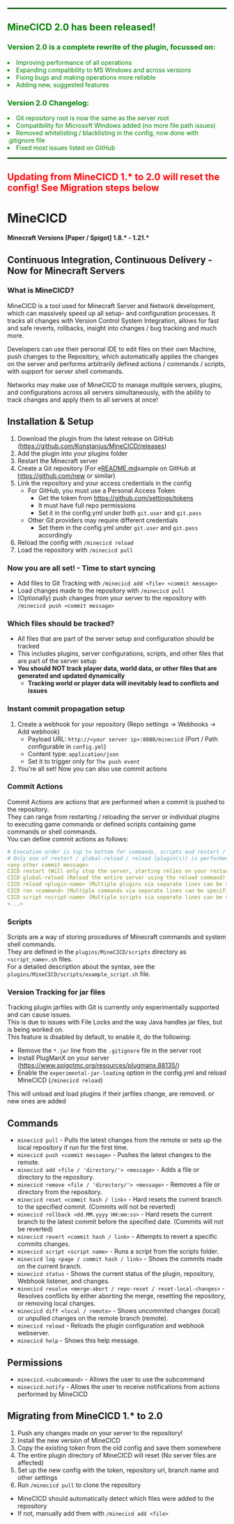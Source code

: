 <hr style="border: 1px solid green;">
<h2 style="color:green">MineCICD 2.0 has been released!</h2>
<h3 style="color:green">Version 2.0 is a complete rewrite of the plugin, focussed on:</h3>
<li style="color:green">Improving performance of all operations</li>
<li style="color:green">Expanding compatibility to MS Windows and across versions</li>
<li style="color:green">Fixing bugs and making operations more reliable</li>
<li style="color:green">Adding new, suggested features</li>
<h3 style="color:green">Version 2.0 Changelog:</h3>
<li style="color:green">Git repository root is now the same as the server root</li>
<li style="color:green">Compatibility for Microsoft Windows added (no more file path issues)</li>
<li style="color:green">Removed whitelisting / blacklisting in the config, now done with .gitignore file</li>
<li style="color:green">Fixed most issues listed on GitHub</li>
<hr style="border: 1px solid green;">
<h2 style="color:red">Updating from MineCICD 1.* to 2.0 will reset the config! See Migration steps below</h2>

# MineCICD
#### Minecraft Versions [Paper / Spigot] 1.8.* - 1.21.*
## Continuous Integration, Continuous Delivery - Now for Minecraft Servers

### What is MineCICD?
MineCICD is a tool used for Minecraft Server and Network development, which can massively speed up all
setup- and configuration processes. It tracks all changes with Version Control System Integration, allows for
fast and safe reverts, rollbacks, insight into changes / bug tracking and much more.

Developers can use their personal IDE to edit files on their own Machine, push changes to the Repository, which
automatically applies the changes on the server and performs arbitrarily defined actions / commands / scripts,
with support for server shell commands.

Networks may make use of MineCICD to manage multiple servers, plugins, and configurations across all servers
simultaneously, with the ability to track changes and apply them to all servers at once!

## Installation & Setup
1. Download the plugin from the latest release on GitHub (https://github.com/Konstanius/MineCICD/releases)
2. Add the plugin into your plugins folder
3. Restart the Minecraft server
4. Create a Git repository (For e[README.md](README.md)xample on GitHub at https://github.com/new or similar)
5. Link the repository and your access credentials in the config
    - For GitHub, you must use a Personal Access Token
      - Get the token from https://github.com/settings/tokens
      - It must have full repo permissions
      - Set it in the config.yml under both `git.user` and `git.pass`
    - Other Git providers may require different credentials
      - Set them in the config.yml under `git.user` and `git.pass` accordingly
6. Reload the config with `/minecicd reload`
7. Load the repository with `/minecicd pull`

### Now you are all set! - Time to start syncing
- Add files to Git Tracking with `/minecicd add <file> <commit message>`
- Load changes made to the repository with `/minecicd pull`
- (Optionally) push changes from your server to the repository with `/minecicd push <commit message>`

### Which files should be tracked?
- All files that are part of the server setup and configuration should be tracked
- This includes plugins, server configurations, scripts, and other files that are part of the server setup
- **You should NOT track player data, world data, or other files that are generated and updated dynamically**
   - **Tracking world or player data will inevitably lead to conflicts and issues**

### Instant commit propagation setup
1. Create a webhook for your repository (Repo settings -> Webhooks -> Add webhook)
    - Payload URL: `http://<your server ip>:8080/minecicd` (Port / Path configurable in `config.yml`)
    - Content type: `application/json`
    - Set it to trigger only for `The push event`
2. You're all set! Now you can also use commit actions

### Commit Actions
Commit Actions are actions that are performed when a commit is pushed to the repository.<br>
They can range from restarting / reloading the server or individual plugins to executing game commands or
defined scripts containing game commands or shell commands.<br>
You can define commit actions as follows:
```yaml
# Execution order is top to bottom for commands, scripts and restart / reload
# Only one of restart / global-reload / reload (plugin(s)) is performed.
<any other commit message>
CICD restart (Will only stop the server, starting relies on your restart script / server host)
CICD global-reload (Reload the entire server using the reload command)
CICD reload <plugin-name> (Multiple plugins via separate lines can be specified (Requires PlugManX))
CICD run <command> (Multiple commands via separate lines can be specified)
CICD script <script-name> (Multiple scripts via separate lines can be specified)
<...>
```

### Scripts
Scripts are a way of storing procedures of Minecraft commands and system shell commands.<br>
They are defined in the `plugins/MineCICD/scripts` directory as `<script_name>.sh` files.<br>
For a detailed description about the syntax, see the `plugins/MineCICD/scripts/example_script.sh` file.

### Version Tracking for jar files
Tracking plugin jarfiles with Git is currently only experimentally supported and can cause issues.<br>
This is due to issues with File Locks and the way Java handles jar files, but is being worked on.<br>
This feature is disabled by default, to enable it, do the following:
- Remove the `*.jar` line from the `.gitignore` file in the server root
- Install PlugManX on your server (https://www.spigotmc.org/resources/plugmanx.88135/)
- Enable the `experimental-jar-loading` option in the config.yml and reload MineCICD (`/minecicd reload`)

This will unload and load plugins if their jarfiles change, are removed. or new ones are added

## Commands
- `minecicd pull` - Pulls the latest changes from the remote or sets up the local repository if run for the first time.
- `minecicd push <commit message>` - Pushes the latest changes to the remote.
- `minecicd add <file / 'directory/'> <message>` - Adds a file or directory to the repository.
- `minecicd remove <file / 'directory/'> <message>` - Removes a file or directory from the repository.
- `minecicd reset <commit hash / link>` - Hard resets the current branch to the specified commit. (Commits will not be reverted)
- `minecicd rollback <dd.MM.yyyy HH:mm:ss>` - Hard resets the current branch to the latest commit before the specified date. (Commits will not be reverted)
- `minecicd revert <commit hash / link>` - Attempts to revert a specific commits changes.
- `minecicd script <script name>` - Runs a script from the scripts folder.
- `minecicd log <page / commit hash / link>` - Shows the commits made on the current branch.
- `minecicd status` - Shows the current status of the plugin, repository, Webhook listener, and changes.
- `minecicd resolve <merge-abort / repo-reset / reset-local-changes>` - Resolves conflicts by either aborting the merge, resetting the repository, or removing local changes.
- `minecicd diff <local / remote>` - Shows uncommited changes (local) or unpulled changes on the remote branch (remote).
- `minecicd reload` - Reloads the plugin configuration and webhook webserver.
- `minecicd help` - Shows this help message.

## Permissions
- `minecicd.<subcommand>` - Allows the user to use the subcommand
- `minecicd.notify` - Allows the user to receive notifications from actions performed by MineCICD

## Migrating from MineCICD 1.* to 2.0
1. Push any changes made on your server to the repository!
2. Install the new version of MineCICD
3. Copy the existing token from the old config and save them somewhere
4. The entire plugin directory of MineCICD will reset (No server files are affected)
5. Set up the new config with the token, repository url, branch name and other settings
6. Run `/minecicd pull` to clone the repository
  - MineCICD should automatically detect which files were added to the repository
  - If not, manually add them with `/minecicd add <file>`
